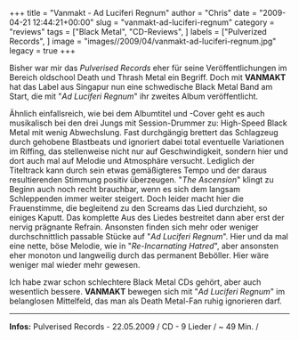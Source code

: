 +++
title = "Vanmakt - Ad Luciferi Regnum"
author = "Chris"
date = "2009-04-21 12:44:21+00:00"
slug = "vanmakt-ad-luciferi-regnum"
category = "reviews"
tags = ["Black Metal", "CD-Reviews", ]
labels = ["Pulverized Records", ]
image = "images//2009/04/vanmakt-ad-luciferi-regnum.jpg"
legacy = true
+++

Bisher war mir das _Pulverised Records_ eher für seine Veröffentlichungen im Bereich oldschool Death und Thrash Metal ein Begriff. Doch mit **VANMAKT** hat das Label aus Singapur nun eine schwedische Black Metal Band am Start, die mit "_Ad Luciferi Regnum_" ihr zweites Album veröffentlicht.

Ähnlich einfallsreich, wie bei dem Albumtitel und -Cover geht es auch musikalisch bei den drei Jungs mit Session-Drummer zu: High-Speed Black Metal mit wenig Abwechslung. Fast durchgängig brettert das Schlagzeug durch gehobene Blastbeats und ignoriert dabei total eventuelle Variationen im Riffing, das stellenweise nicht nur auf Geschwindigkeit, sondern hier und dort auch mal auf Melodie und Atmosphäre versucht. Lediglich der Titeltrack kann durch sein etwas gemäßigteres Tempo und der daraus resultierenden Stimmung positiv überzeugen. "_The Ascension_" klingt zu Beginn auch noch recht brauchbar, wenn es sich dem langsam Schleppenden immer weiter steigert. Doch leider macht hier die Frauenstimme, die begleitend zu den Screams das Lied durchzieht, so einiges Kaputt. Das komplette Aus des Liedes bestreitet dann aber erst der nervig prägnante Refrain.
Ansonsten finden sich mehr oder weniger durchschnittlich passable Stücke auf "_Ad Luciferi Regnum_". Hier und da mal eine nette, böse Melodie, wie in "_Re-Incarnating Hatred_", aber ansonsten eher monoton und langweilig durch das permanent Beböller. Hier wäre weniger mal wieder mehr gewesen.

Ich habe zwar schon schlechtere Black Metal CDs gehört, aber auch wesentlich bessere. **VANMAKT** bewegen sich mit "_Ad Luciferi Regnum_" im belanglosen Mittelfeld, das man als Death Metal-Fan ruhig ignorieren darf.





---
**Infos:**
Pulverised Records - 22.05.2009 / 
CD - 9 Lieder / ~ 49 Min. / 
